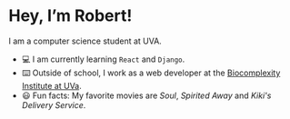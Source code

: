 # Hey, I’m Robert! 

I am a computer science student at UVA.

- 💻 I am currently learning `React` and `Django`.
- ⌨️ Outside of school, I work as a web developer at the [Biocomplexity Institute at UVa](https://biocomplexity.virginia.edu/).
- 😃 Fun facts: My favorite movies are *Soul*, *Spirited Away* and *Kiki's Delivery Service*.
